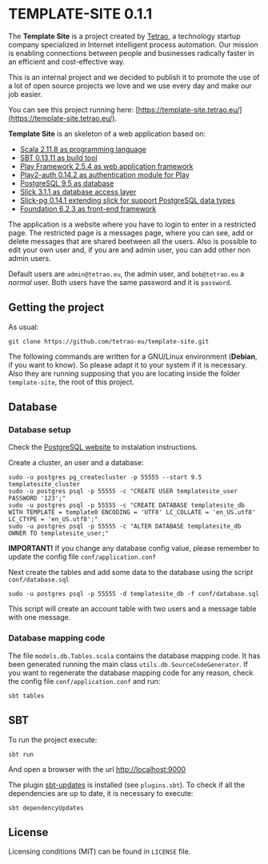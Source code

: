 # TEMPLATE-SITE 0.1.1
The **Template Site** is a project created by [Tetrao](https://tetrao.eu/), a technology startup company specialized in
Internet intelligent process automation. Our mission is enabling connections between people and businesses radically
faster in an efficient and cost-effective way.

This is an internal project and we decided to publish it to promote the use of a lot of open source projects we
love and we use every day and make our job easier.

You can see this project running here: [https://template-site.tetrao.eu/](https://template-site.tetrao.eu/).

**Template Site** is an skeleton of a web application based on:

* [Scala 2.11.8 as programming language](http://www.scala-lang.org/)
* [SBT 0.13.11 as build tool](http://www.scala-sbt.org/)
* [Play Framework 2.5.4 as web application framework](https://www.playframework.com/)
* [Play2-auth 0.14.2 as authentication module for Play](https://github.com/t2v/play2-auth/)
* [PostgreSQL 9.5 as database](http://www.postgresql.org)
* [Slick 3.1.1 as database access layer](http://slick.lightbend.com)
* [Slick-pg 0.14.1 extending slick for support PostgreSQL data types](https://github.com/tminglei/slick-pg)
* [Foundation 6.2.3 as front-end framework](http://foundation.zurb.com)

The application is a website where you have to login to enter in a restricted page. The restricted page is a messages
page, where you can see, add or delete messages that are shared beetween all the users. Also is possible to edit your
own user and, if you are and admin user, you can add other non admin users.

Default users are `admin@tetrao.eu`, the admin user, and `bob@tetrao.eu` a *normal* user. Both users have the same
password and it is `password`.

## Getting the project
As usual:

    git clone https://github.com/tetrao-eu/template-site.git

The following commands are written for a GNU/Linux environment (**Debian**, if you want to know). So please adapt it
to your system if it is necessary. Also they are running supposing that you are locating inside the folder
`template-site`, the root of this project.

## Database

### Database setup
Check the [PostgreSQL website](http://www.postgresql.org/download/) to instalation instructions.

Create a cluster, an user and a database:

    sudo -u postgres pg_createcluster -p 55555 --start 9.5 templatesite_cluster
    sudo -u postgres psql -p 55555 -c "CREATE USER templatesite_user PASSWORD '123';"
    sudo -u postgres psql -p 55555 -c "CREATE DATABASE templatesite_db WITH TEMPLATE = template0 ENCODING = 'UTF8' LC_COLLATE = 'en_US.utf8' LC_CTYPE = 'en_US.utf8';"
    sudo -u postgres psql -p 55555 -c "ALTER DATABASE templatesite_db OWNER TO templatesite_user;"

**IMPORTANT!** If you change any database config value, please remember to update the config file
`conf/application.conf`

Next create the tables and add some data to the database using the script `conf/database.sql`

    sudo -u postgres psql -p 55555 -d templatesite_db -f conf/database.sql

This script will create an account table with two users and a message table with one message.

### Database mapping code
The file `models.db.Tables.scala` contains the database mapping code. It has been generated running the main class
`utils.db.SourceCodeGenerator`. If you want to regenerate the database mapping code for any reason, check the
config file `conf/application.conf` and run:

    sbt tables

## SBT

To run the project execute:

    sbt run

And open a browser with the url [http://localhost:9000](http://localhost:9000)

The plugin [sbt-updates](https://github.com/rtimush/sbt-updates) is installed (see `plugins.sbt`). To check
if all the dependencies are up to date, it is necessary to execute:

    sbt dependencyUpdates

## License
Licensing conditions (MIT) can be found in `LICENSE` file.
